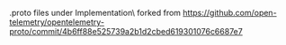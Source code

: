 ﻿.proto files under Implementation\ forked from https://github.com/open-telemetry/opentelemetry-proto/commit/4b6ff88e525739a2b1d2cbed619301076c6687e7